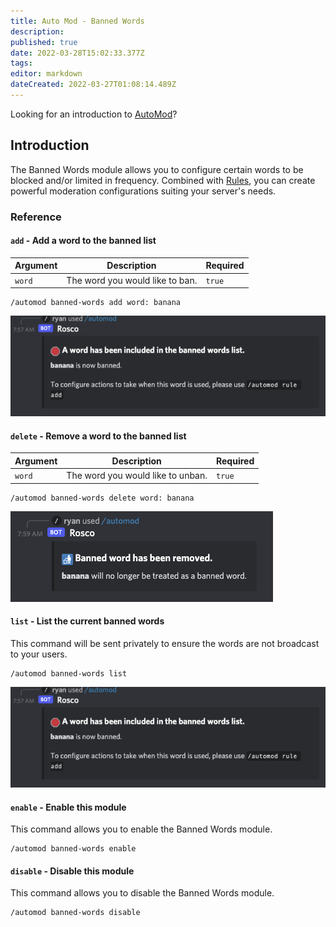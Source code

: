 ```yaml
---
title: Auto Mod - Banned Words
description: 
published: true
date: 2022-03-28T15:02:33.377Z
tags: 
editor: markdown
dateCreated: 2022-03-27T01:08:14.489Z
---
```


Looking for an introduction to [AutoMod]()?

## **Introduction**

The Banned Words module allows you to configure certain words to be blocked and/or limited in frequency. Combined with [Rules](), you can create powerful moderation configurations suiting your server's needs.

### **Reference**



#### `add` - Add a word to the banned list

| Argument | Description | Required |
|----------|-------------|----------|
| `word` | The word you would like to ban. | `true` |

```
/automod banned-words add word: banana
```

![automod-banned-words-add-example.png](/automod-banned-words-add-example.png)

#### `delete` - Remove a word to the banned list

| Argument | Description | Required |
|----------|-------------|----------|
| `word` | The word you would like to unban. | `true` |

```
/automod banned-words delete word: banana
```

![automod-banned-words-delete-example.png](/automod-banned-words-delete-example.png)

#### `list` - List the current banned words

This command will be sent privately to ensure the words are not broadcast to your users.

```
/automod banned-words list
```

![automod-banned-words-add-example.png](/automod-banned-words-add-example.png)

#### `enable` - Enable this module

This command allows you to enable the Banned Words module.

```
/automod banned-words enable
```



#### `disable` - Disable this module

This command allows you to disable the Banned Words module.

```
/automod banned-words disable
```